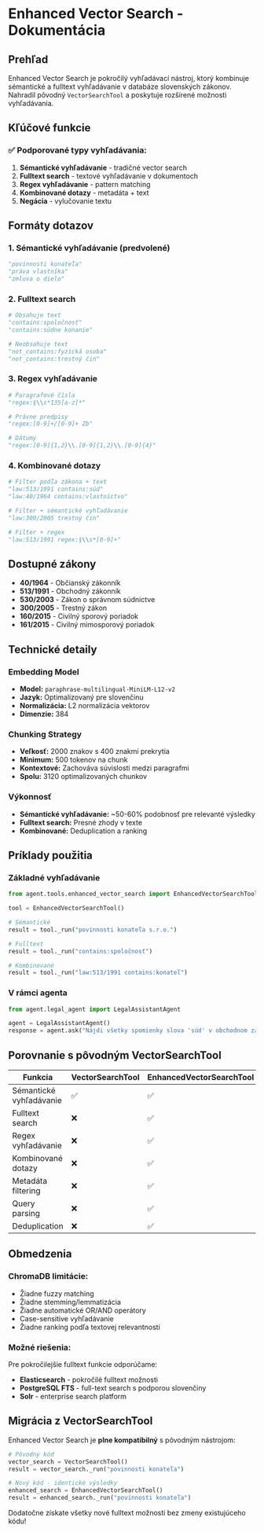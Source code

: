 # Enhanced Vector Search - Dokumentácia

## Prehľad

Enhanced Vector Search je pokročilý vyhľadávací nástroj, ktorý kombinuje sémantické a fulltext vyhľadávanie v databáze slovenských zákonov. Nahradil pôvodný `VectorSearchTool` a poskytuje rozšírené možnosti vyhľadávania.

## Kľúčové funkcie

### ✅ Podporované typy vyhľadávania:

1. **Sémantické vyhľadávanie** - tradičné vector search
2. **Fulltext search** - textové vyhľadávanie v dokumentoch  
3. **Regex vyhľadávanie** - pattern matching
4. **Kombinované dotazy** - metadáta + text
5. **Negácia** - vylučovanie textu

## Formáty dotazov

### 1. Sémantické vyhľadávanie (predvolené)
```python
"povinnosti konateľa"
"práva vlastníka"
"zmluva o dielo"
```

### 2. Fulltext search
```python
# Obsahuje text
"contains:spoločnosť"
"contains:súdne konanie"

# Neobsahuje text
"not_contains:fyzická osoba"
"not_contains:trestný čin"
```

### 3. Regex vyhľadávanie
```python
# Paragrafové čísla
"regex:§\\s*135[a-z]*"

# Právne predpisy
"regex:[0-9]+/[0-9]+ Zb"

# Dátumy
"regex:[0-9]{1,2}\\.[0-9]{1,2}\\.[0-9]{4}"
```

### 4. Kombinované dotazy
```python
# Filter podľa zákona + text
"law:513/1991 contains:súd"
"law:40/1964 contains:vlastníctvo"

# Filter + sémantické vyhľadávanie  
"law:300/2005 trestný čin"

# Filter + regex
"law:513/1991 regex:§\\s*[0-9]+"
```

## Dostupné zákony

- **40/1964** - Občianský zákonník
- **513/1991** - Obchodný zákonník  
- **530/2003** - Zákon o správnom súdnictve
- **300/2005** - Trestný zákon
- **160/2015** - Civilný sporový poriadok
- **161/2015** - Civilný mimosporový poriadok

## Technické detaily

### Embedding Model
- **Model:** `paraphrase-multilingual-MiniLM-L12-v2`
- **Jazyk:** Optimalizovaný pre slovenčinu
- **Normalizácia:** L2 normalizácia vektorov
- **Dimenzie:** 384

### Chunking Strategy
- **Veľkosť:** 2000 znakov s 400 znakmi prekrytia
- **Minimum:** 500 tokenov na chunk
- **Kontextové:** Zachováva súvislosti medzi paragrafmi
- **Spolu:** 3120 optimalizovaných chunkov

### Výkonnosť
- **Sémantické vyhľadávanie:** ~50-60% podobnosť pre relevanté výsledky
- **Fulltext search:** Presné zhody v texte
- **Kombinované:** Deduplication a ranking

## Príklady použitia

### Základné vyhľadávanie
```python
from agent.tools.enhanced_vector_search import EnhancedVectorSearchTool

tool = EnhancedVectorSearchTool()

# Sémantické
result = tool._run("povinnosti konateľa s.r.o.")

# Fulltext  
result = tool._run("contains:spoločnosť")

# Kombinované
result = tool._run("law:513/1991 contains:konateľ")
```

### V rámci agenta
```python
from agent.legal_agent import LegalAssistantAgent

agent = LegalAssistantAgent()
response = agent.ask("Nájdi všetky spomienky slova 'súd' v obchodnom zákonníku")
```

## Porovnanie s pôvodným VectorSearchTool

| Funkcia | VectorSearchTool | EnhancedVectorSearchTool |
|---------|------------------|-------------------------|
| Sémantické vyhľadávanie | ✅ | ✅ |
| Fulltext search | ❌ | ✅ |
| Regex vyhľadávanie | ❌ | ✅ |
| Kombinované dotazy | ❌ | ✅ |
| Metadáta filtering | ❌ | ✅ |
| Query parsing | ❌ | ✅ |
| Deduplication | ❌ | ✅ |

## Obmedzenia

### ChromaDB limitácie:
- Žiadne fuzzy matching
- Žiadne stemming/lemmatizácia
- Žiadne automatické OR/AND operátory
- Case-sensitive vyhľadávanie
- Žiadne ranking podľa textovej relevantnosti

### Možné riešenia:
Pre pokročilejšie fulltext funkcie odporúčame:
- **Elasticsearch** - pokročilé fulltext možnosti
- **PostgreSQL FTS** - full-text search s podporou slovenčiny
- **Solr** - enterprise search platform

## Migrácia z VectorSearchTool

Enhanced Vector Search je **plne kompatibilný** s pôvodným nástrojom:

```python
# Pôvodný kód
vector_search = VectorSearchTool()
result = vector_search._run("povinnosti konateľa")

# Nový kód - identické výsledky
enhanced_search = EnhancedVectorSearchTool()  
result = enhanced_search._run("povinnosti konateľa")
```

Dodatočne získate všetky nové fulltext možnosti bez zmeny existujúceho kódu!
